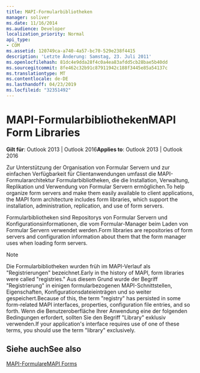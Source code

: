 ```yaml
---
title: MAPI-Formularbibliotheken
manager: soliver
ms.date: 11/16/2014
ms.audience: Developer
localization_priority: Normal
api_type:
- COM
ms.assetid: 120749ca-a740-4a57-bc70-529e238f4415
description: 'Letzte Änderung: Samstag, 23. Juli 2011'
ms.openlocfilehash: 81dc4e9dda28f4c0a4ea83afdd5cb28bae5b40dd
ms.sourcegitcommit: 8fe462c32b91c87911942c188f3445e85a54137c
ms.translationtype: MT
ms.contentlocale: de-DE
ms.lasthandoff: 04/23/2019
ms.locfileid: "32351492"
---
```

# <a name="mapi-form-libraries"></a><span data-ttu-id="dd688-103">MAPI-Formularbibliotheken</span><span class="sxs-lookup"><span data-stu-id="dd688-103">MAPI Form Libraries</span></span>

  
  
<span data-ttu-id="dd688-104">**Gilt für**: Outlook 2013 | Outlook 2016</span><span class="sxs-lookup"><span data-stu-id="dd688-104">**Applies to**: Outlook 2013 | Outlook 2016</span></span> 
  
<span data-ttu-id="dd688-105">Zur Unterstützung der Organisation von Formular Servern und zur einfachen Verfügbarkeit für Clientanwendungen umfasst die MAPI-Formulararchitektur Formularbibliotheken, die die Installation, Verwaltung, Replikation und Verwendung von Formular Servern ermöglichen.</span><span class="sxs-lookup"><span data-stu-id="dd688-105">To help organize form servers and make them easily available to client applications, the MAPI form architecture includes form libraries, which support the installation, administration, replication, and use of form servers.</span></span>
  
<span data-ttu-id="dd688-106">Formularbibliotheken sind Repositorys von Formular Servern und Konfigurationsinformationen, die vom Formular-Manager beim Laden von Formular Servern verwendet werden.</span><span class="sxs-lookup"><span data-stu-id="dd688-106">Form libraries are repositories of form servers and configuration information about them that the form manager uses when loading form servers.</span></span> 
  
> [!NOTE]
> <span data-ttu-id="dd688-107">Die Formularbibliotheken wurden früh im MAPI-Verlauf als "Registrierungen" bezeichnet.</span><span class="sxs-lookup"><span data-stu-id="dd688-107">Early in the history of MAPI, form libraries were called "registries."</span></span> <span data-ttu-id="dd688-108">Aus diesem Grund wurde der Begriff "Registrierung" in einigen formularbezogenen MAPI-Schnittstellen, Eigenschaften, Konfigurationsdateieinträgen und so weiter gespeichert.</span><span class="sxs-lookup"><span data-stu-id="dd688-108">Because of this, the term "registry" has persisted in some form-related MAPI interfaces, properties, configuration file entries, and so forth.</span></span> <span data-ttu-id="dd688-109">Wenn die Benutzeroberfläche Ihrer Anwendung eine der folgenden Bedingungen erfordert, sollten Sie den Begriff "Library" exklusiv verwenden.</span><span class="sxs-lookup"><span data-stu-id="dd688-109">If your application's interface requires use of one of these terms, you should use the term "library" exclusively.</span></span> 
  
## <a name="see-also"></a><span data-ttu-id="dd688-110">Siehe auch</span><span class="sxs-lookup"><span data-stu-id="dd688-110">See also</span></span>



[<span data-ttu-id="dd688-111">MAPI-Formulare</span><span class="sxs-lookup"><span data-stu-id="dd688-111">MAPI Forms</span></span>](mapi-forms.md)

